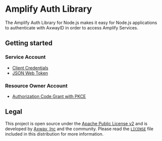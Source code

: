 # Amplify Auth Library

The Amplify Auth Library for Node.js makes it easy for Node.js applications to authenticate with AxwayID in order to access Amplify Services.

## Getting started
### Service Account
- [Client Credentials](https://github.com/appcelerator/amplify-auth-library/blob/master/sample/scripted-clientsecret.js)
- [JSON Web Token](https://github.com/appcelerator/amplify-auth-library/blob/master/sample/scripted-signed-jwt.js)
### Resource Owner Account 
- [Authorization Code Grant with PKCE](https://github.com/appcelerator/amplify-auth-library/blob/master/sample/interactive-pkce.js)

## Legal

This project is open source under the [Apache Public License v2][1] and is developed by
[Axway, Inc](http://www.axway.com/) and the community. Please read the [`LICENSE`][1] file included
in this distribution for more information.

[1]: https://github.com/appcelerator/amplify-auth-library/blob/master/LICENSE
